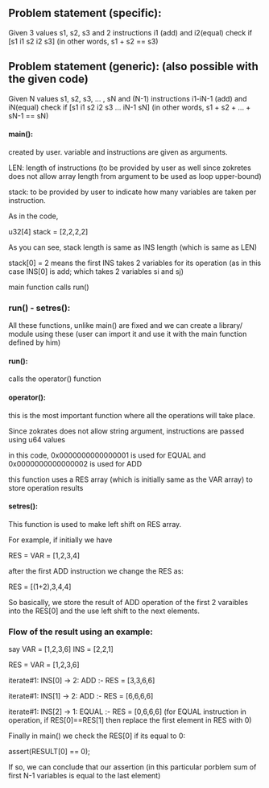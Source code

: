 ## Problem statement (specific):

Given 3 values s1, s2, s3 and 2 instructions i1 (add) and i2(equal)
    check if [s1 i1 s2 i2 s3] (in other words, s1 + s2 == s3)




## Problem statement (generic): (also possible with the given code)

Given N values s1, s2, s3, ... , sN and (N-1) instructions i1-iN-1 (add) and iN(equal)
    check if [s1 i1 s2 i2 s3 ... iN-1 sN] (in other words, s1 + s2 + ... + sN-1 == sN)



#### main():
created by user. variable and instructions are given as arguments.

LEN: length of instructions (to be provided by user as well since zokretes does not allow array length from argument to be used as loop upper-bound)


stack: to be provided by user to indicate how many variables are taken per instruction.

As in the code, 

u32[4] stack = [2,2,2,2]

As you can see, stack length is same as INS length (which is same as LEN)

stack[0] = 2 means the first INS takes 2 variables for its operation (as in this case INS[0] is add; which takes 2 variables si and sj)


main function calls run()



### run() - setres():
All these functions, unlike main() are fixed and we can create a library/ module using these (user can import it and use it with the main function defined by him)

#### run():
calls the operator() function

#### operator():
this is the most important function where all the operations will take place.

Since zokrates does not allow string argument, instructions are passed using u64 values

in this code, 0x0000000000000001 is used for EQUAL and 0x0000000000000002 is used for ADD

this function uses a RES array (which is initially same as the VAR array) to store operation results


#### setres():
This function is used to make left shift on RES array.

For example, if initially we have 

RES = VAR = [1,2,3,4]

after the first ADD instruction we change the RES as:

RES = [(1+2),3,4,4]

So basically, we store the result of ADD operation of the first 2 varaibles into the RES[0] and the use left shift to the next elements.


### Flow of the result using an example:
say VAR = [1,2,3,6] INS = [2,2,1]

RES = VAR = [1,2,3,6]

iterate#1: INS[0] -> 2: ADD :- RES = [3,3,6,6]

iterate#1: INS[1] -> 2: ADD :- RES = [6,6,6,6]

iterate#1: INS[2] -> 1: EQUAL :- RES = [0,6,6,6] (for EQUAL instruction in operation, if RES[0]==RES[1] then replace the first element in RES with 0)



Finally in main() we check the RES[0] if its equal to 0:

assert(RESULT[0] == 0);

If so, we can conclude that our assertion (in this particular porblem sum of first N-1 variables is equal to the last element)

